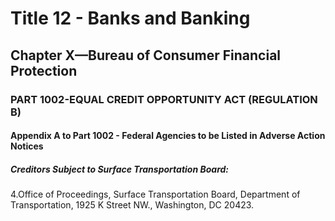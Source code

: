 
# Title 12 - Banks and Banking
## Chapter X—Bureau of Consumer Financial Protection
### PART 1002-EQUAL CREDIT OPPORTUNITY ACT (REGULATION B)
#### Appendix A to Part 1002 - Federal Agencies to be Listed in Adverse Action Notices
##### Creditors Subject to Surface Transportation Board:

4.Office of Proceedings, Surface Transportation Board, Department of Transportation, 1925 K Street NW., Washington, DC 20423.
